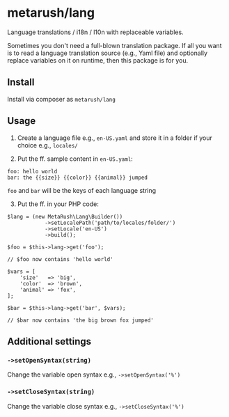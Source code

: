 # metarush/lang

Language translations / i18n / l10n with replaceable variables.

Sometimes you don't need a full-blown translation package.
If all you want is to read a language translation source (e.g., Yaml file) and optionally replace variables on it on runtime, then this package is for you.

## Install

Install via composer as `metarush/lang`

## Usage

1. Create a language file e.g., `en-US.yaml` and store it in a folder if your choice e.g., `locales/`

2. Put the ff. sample content in `en-US.yaml`:

```
foo: hello world
bar: the {{size}} {{color}} {{animal}} jumped
```

`foo` and `bar` will be the keys of each language string

3. Put the ff. in your PHP code:

```
$lang = (new MetaRush\Lang\Builder())
            ->setLocalePath('path/to/locales/folder/')
            ->setLocale('en-US')
            ->build();

$foo = $this->lang->get('foo');

// $foo now contains 'hello world'

$vars = [
    'size'   => 'big',
    'color'  => 'brown',
    'animal' => 'fox',
];

$bar = $this->lang->get('bar', $vars);

// $bar now contains 'the big brown fox jumped'
```

## Additional settings

### `->setOpenSyntax(string)`

Change the variable open syntax e.g., `->setOpenSyntax('%')`

### `->setCloseSyntax(string)`

Change the variable close syntax e.g., `->setCloseSyntax('%')`